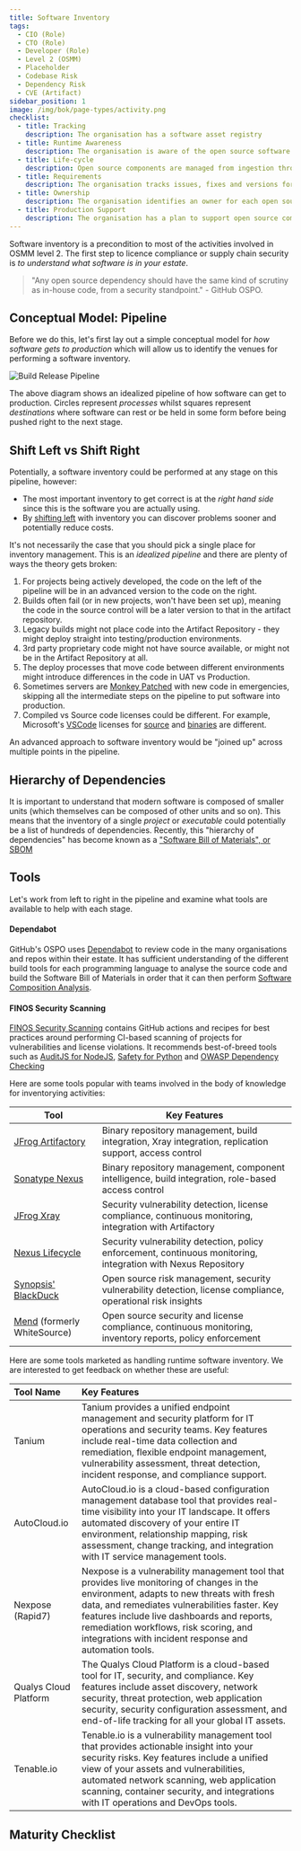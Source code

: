 ```yaml
---
title: Software Inventory
tags: 
  - CIO (Role)
  - CTO (Role)
  - Developer (Role)
  - Level 2 (OSMM)
  - Placeholder
  - Codebase Risk
  - Dependency Risk
  - CVE (Artifact)
sidebar_position: 1
image: /img/bok/page-types/activity.png
checklist:
  - title: Tracking
    description: The organisation has a software asset registry
  - title: Runtime Awareness
    description: The organisation is aware of the open source software running within it
  - title: Life-cycle
    description: Open source components are managed from ingestion through to end-of-life
  - title: Requirements
    description: The organisation tracks issues, fixes and versions for each component via an automated process
  - title: Ownership
    description: The organisation identifies an owner for each open source component in production
  - title: Production Support
    description: The organisation has a plan to support open source components in production
---
```


Software inventory is a precondition to most of the activities involved in OSMM level 2.  The first step to licence compliance or supply chain security is _to understand what software is in your estate_.

> "Any open source dependency should have the same kind of scrutiny as in-house code, from a security standpoint." - GitHub OSPO.

## Conceptual Model:  Pipeline

Before we do this, let's first lay out a simple conceptual model for _how software gets to production_ which will allow us to identify the venues for performing a software inventory.

![Build Release Pipeline](/img/bok/build-release-pipeline.png)

The above diagram shows an idealized pipeline of how software can get to production.   Circles represent _processes_ whilst squares represent _destinations_ where software can rest or be held in some form before being pushed right to the next stage.

## Shift Left vs Shift Right

Potentially, a software inventory could be performed at any stage on this pipeline, however:

- The most important inventory to get correct is at the _right hand side_ since this is the software you are actually using.
- By [shifting left](https://www.dynatrace.com/news/blog/what-is-shift-left-and-what-is-shift-right/) with inventory you can discover problems sooner and potentially reduce costs.

It's not necessarily the case that you should pick a single place for inventory management.  This is an _idealized pipeline_ and there are plenty of ways the theory gets broken:

1.  For projects being actively developed, the code on the left of the pipeline will be in an advanced version to the code on the right.
2.  Builds often fail (or in new projects, won't have been set up), meaning the code in the source control will be a later version to that in the artifact repository. 
3.  Legacy builds might not place code into the Artifact Repository - they might deploy straight into testing/production environments.
4.  3rd party proprietary code might not have source available, or might not be in the Artifact Repository at all. 
5.  The deploy processes that move code between different environments might introduce differences in the code in UAT vs Production.
6.  Sometimes servers are [Monkey Patched](https://en.wikipedia.org/wiki/Monkey_patch) with new code in emergencies, skipping all the intermediate steps on the pipeline to put software into production.
7.  Compiled vs Source code licenses could be different.  For example, Microsoft's [VSCode](https://code.visualstudio.com) licenses for [source](https://github.com/microsoft/vscode) and [binaries](https://code.visualstudio.com/license) are different.

An advanced approach to software inventory would be "joined up" across multiple points in the pipeline.

## Hierarchy of Dependencies

It is important to understand that modern software is composed of smaller units (which themselves can be composed of other units and so on).   This means that the inventory of a single _project_ or _executable_ could potentially be a list of hundreds of dependencies.   Recently, this "hierarchy of dependencies" has become known as a ["Software Bill of Materials", or SBOM](../../Artifacts/SBOMs)

## Tools

Let's work from left to right in the pipeline and examine what tools are available to help with each stage.

<BoxOut image="/img/bok/destinations/source-repository.png" title="Source Control">

#### Dependabot

GitHub's OSPO uses [Dependabot](https://github.com/dependabot) to review code in the many organisations and repos within their estate.  It has sufficient understanding of the different build tools for each programming language to analyse the source code and build the Software Bill of Materials in order that it can then perform [Software Composition Analysis](Supply-Chain-Security#software-composition-analysis).

#### FINOS Security Scanning

[FINOS Security Scanning](https://github.com/finos/security-scanning) contains GitHub actions and recipes for best practices around performing CI-based scanning of projects for vulnerabilities and license violations.  It recommends best-of-breed tools such as [AuditJS for NodeJS](https://www.npmjs.com/package/auditjs), [Safety for Python](https://pyup.io/safety/) and [OWASP Dependency Checking](https://github.com/jeremylong/DependencyCheck)

</BoxOut>


<BoxOut image="/img/bok/destinations/artifact-repository.png" title="Artifact Repository">

Here are some tools popular with teams involved in the body of knowledge for inventorying activities:

| Tool                        | Key Features                                                                                                   |
|-----------------------------|----------------------------------------------------------------------------------------------------------------|
| [JFrog Artifactory](https://jfrog.com/artifactory/)                 | Binary repository management, build integration, Xray integration, replication support, access control         |
| [Sonatype Nexus](https://www.sonatype.com/products/nexus-repository)                      | Binary repository management, component intelligence, build integration, role-based access control             |
| [JFrog Xray](https://jfrog.com/solution-sheet/jfrog-xray/)                        | Security vulnerability detection, license compliance, continuous monitoring, integration with Artifactory      |
| [Nexus Lifecycle](https://www.sonatype.com/products/open-source-security-dependency-management)             | Security vulnerability detection, policy enforcement, continuous monitoring, integration with Nexus Repository |
| [Synopsis' BlackDuck](https://www.synopsys.com/software-integrity/security-testing/software-composition-analysis.html)                   | Open source risk management, security vulnerability detection, license compliance, operational risk insights   |
| [Mend](https://mend.io) (formerly WhiteSource) | Open source security and license compliance, continuous monitoring, inventory reports, policy enforcement      |

</BoxOut>

<BoxOut image="/img/bok/destinations/runtime.png" title="Runtime Environments">

Here are some tools marketed as handling runtime software inventory.  We are interested to get feedback on whether these are useful:

| Tool Name   | Key Features |
|:------------|:-------------|
| Tanium      | Tanium provides a unified endpoint management and security platform for IT operations and security teams. Key features include real-time data collection and remediation, flexible endpoint management, vulnerability assessment, threat detection, incident response, and compliance support. |
| AutoCloud.io | AutoCloud.io is a cloud-based configuration management database tool that provides real-time visibility into your IT landscape. It offers automated discovery of your entire IT environment, relationship mapping, risk assessment, change tracking, and integration with IT service management tools. |
| Nexpose (Rapid7) | Nexpose is a vulnerability management tool that provides live monitoring of changes in the environment, adapts to new threats with fresh data, and remediates vulnerabilities faster. Key features include live dashboards and reports, remediation workflows, risk scoring, and integrations with incident response and automation tools. |
| Qualys Cloud Platform | The Qualys Cloud Platform is a cloud-based tool for IT, security, and compliance. Key features include asset discovery, network security, threat protection, web application security, security configuration assessment, and end-of-life tracking for all your global IT assets. |
| Tenable.io | Tenable.io is a vulnerability management tool that provides actionable insight into your security risks. Key features include a unified view of your assets and vulnerabilities, automated network scanning, web application scanning, container security, and integrations with IT operations and DevOps tools. |


</BoxOut>


## Maturity Checklist

<ArticleChecklist checklist={frontMatter.checklist} title={frontMatter.title} />

